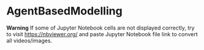 # AgentBasedModelling

<b>Warning</b> If some of Jupyter Notebook cells are not displayed correctly, try to visit https://nbviewer.org/ and paste Jupyter Notebook file link to convert all videos/images. 
